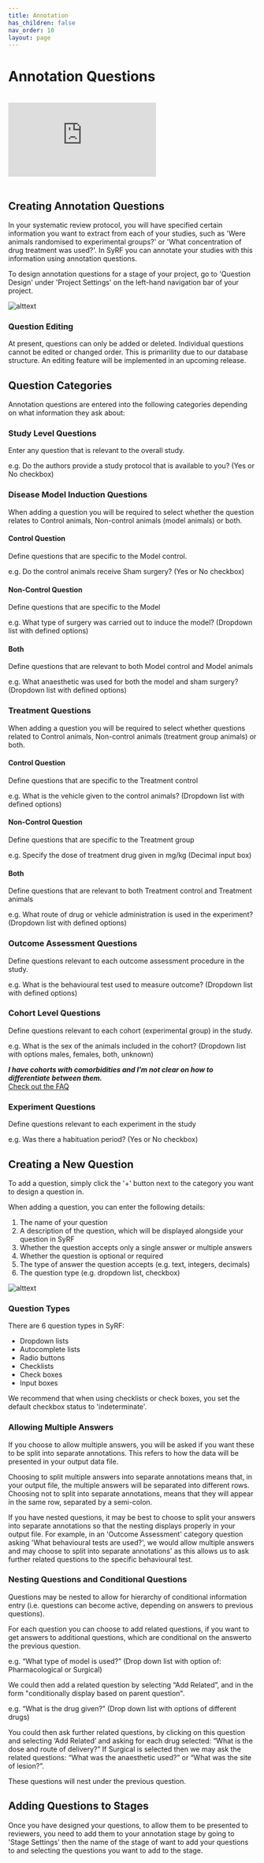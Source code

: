 ```yaml
---
title: Annotation
has_children: false
nav_order: 10
layout: page
---
```


# Annotation Questions

<br/>

<!---Link to youtube help video:--->
<div class="youtube-wrapper">
    <iframe src="https://www.youtube.com/embed/2qrbanH94DE?list=PLT9yacSnQZW85roKzVqoC11OiXm9pob-4" 
            title="" 
            frameborder="0" 
            allow="accelerometer; autoplay; clipboard-write; encrypted-media; gyroscope; picture-in-picture; web-share" 
            allowfullscreen>
    </iframe>
</div>

<br/>

## Creating Annotation Questions
In your systematic review protocol, you will have specified certain information you want to extract from each of your studies, such as 'Were animals randomised to experimental groups?' or 'What concentration of drug treatment was used?'. In SyRF you can annotate your studies with this information using annotation questions.

To design annotation questions for a stage of your project, go to 'Question Design' under 'Project Settings' on the left-hand navigation bar of your project.

![alttext](figs/Fig_Question_design.png)

### Question Editing
At present, questions can only be added or deleted. Individual questions cannot be edited or changed order. This is primarility due to our database structure. An editing feature will be implemented in an upcoming release.

## Question Categories
Annotation questions are entered into the following categories depending on what information they ask about:

### Study Level Questions
Enter any question that is relevant to the overall study. 

e.g. Do the authors provide a study protocol that is available to you?
(Yes or No checkbox)

### Disease Model Induction Questions
When adding a question you will be required to select whether the question relates to Control animals, Non-control animals (model animals) or both. 

#### Control Question
Define questions that are specific to the Model control.

e.g. Do the control animals receive Sham surgery?
(Yes or No checkbox)

#### Non-Control Question
Define questions that are specific to the Model

e.g. What type of surgery was carried out to induce the model?
(Dropdown list with defined options)

#### Both
Define questions that are relevant to both Model control and Model animals

e.g. What anaesthetic was used for both the model and sham surgery?
(Dropdown list with defined options)

### Treatment Questions
When adding a question you will be required to select whether questions related to Control animals, Non-control animals (treatment group animals) or both.

#### Control Question
Define questions that are specific to the Treatment control

e.g. What is the vehicle given to the control animals? 
(Dropdown list with defined options)

#### Non-Control Question
Define questions that are specific to the Treatment group

e.g. Specify the dose of treatment drug given in mg/kg
(Decimal input box)

#### Both
Define questions that are relevant to both Treatment control and Treatment animals

e.g. What route of drug or vehicle administration is used in the experiment?
(Dropdown list with defined options)

### Outcome Assessment Questions
Define questions relevant to each outcome assessment procedure in the study.

e.g. What is the behavioural test used to measure outcome?
(Dropdown list with defined options)

### Cohort Level Questions
Define questions relevant to each cohort (experimental group) in the study. 

e.g. What is the sex of the animals included in the cohort?
(Dropdown list with options males, females, both, unknown)

**_I have cohorts with comorbidities and I'm not clear on how to differentiate between them._**<br/>
[Check out the FAQ](https://syrf.org.uk/faq)

### Experiment Questions
Define questions relevant to each experiment in the study

e.g. Was there a habituation period?
(Yes or No checkbox)

## Creating a New Question
To add a question, simply click the '+' button next to the category you want to design a question in.

When adding a question, you can enter the following details:

1. The name of your question
2. A description of the question, which will be displayed alongside your question in SyRF
3. Whether the question accepts only a single answer or multiple answers
4. Whether the question is optional or required
5. The type of answer the question accepts (e.g. text, integers, decimals)
6. The question type (e.g. dropdown list, checkbox)

![alttext](figs/Fig_Question_dialogue.png)

### Question Types
There are 6 question types in SyRF:

* Dropdown lists
* Autocomplete lists
* Radio buttons
* Checklists
* Check boxes
* Input boxes

We recommend that when using checklists or check boxes, you set the default checkbox status to 'indeterminate'.

### Allowing Multiple Answers
If you choose to allow multiple answers, you will be asked if you want these to be split into separate annotations. This refers to how the data will be presented in your output data file.

Choosing to split multiple answers into separate annotations means that, in your output file, the multiple answers will be separated into different rows. Choosing not to split into separate annotations, means that they will appear in the same row, separated by a semi-colon. 

If you have nested questions, it may be best to choose to split your answers into separate annotations so that the nesting displays properly in your output file. For example, in an 'Outcome Assessment' category question asking 'What behavioural tests are used?', we would allow multiple answers and may choose to split into separate annotations' as this allows us to ask further related questions to the specific behavioural test.

### Nesting Questions and Conditional Questions
Questions may be nested to allow for hierarchy of conditional information entry (i.e. questions can become active, depending on answers to previous questions). 

For each question you can choose to add related questions, if you want to get answers to additional questions, which are conditional on the answerto the previous question.

e.g. “What type of model is used?”
(Drop down list with option of: Pharmacological or Surgical)

We could then add a related question by selecting “Add Related”, and in the form "conditionally display based on parent question".

e.g. “What is the drug given?”
(Drop down list with options of different drugs)

You could then ask further related questions, by clicking on this question and selecting ‘Add Related’ and asking for each drug selected: “What is the dose and route of delivery?” If Surgical is selected then we may ask the related questions: “What was the anaesthetic used?” or “What was the site of lesion?”.

These questions will nest under the previous question.

## Adding Questions to Stages
Once you have designed your questions, to allow them to be presented to reviewers, you need to add them to your annotation stage by going to 'Stage Settings' then the name of the stage of want to add your questions to and selecting the questions you want to add to the stage.



